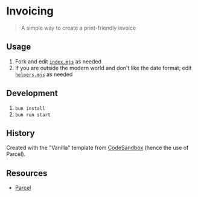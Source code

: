 # Invoicing

> A simple way to create a print-friendly invoice

## Usage

1. Fork and edit [`index.mjs`](./src/index.mjs) as needed
1. If you are outside the modern world and don't like the date format; edit [`helpers.mjs`](./src/helpers.mjs) as needed

## Development

1. `bun install`
1. `bun run start`

## History

Created with the "Vanilla" template from [CodeSandbox](https://codesandbox.io/p/github/truthdomains/invoice/main) (hence the use of Parcel).

## Resources

- [Parcel](https://parceljs.org/)
